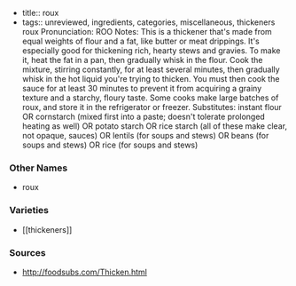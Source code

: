 - title:: roux
- tags:: unreviewed, ingredients, categories, miscellaneous, thickeners
roux Pronunciation: ROO Notes: This is a thickener that's made from equal weights of flour and a fat, like butter or meat drippings. It's especially good for thickening rich, hearty stews and gravies. To make it, heat the fat in a pan, then gradually whisk in the flour. Cook the mixture, stirring constantly, for at least several minutes, then gradually whisk in the hot liquid you're trying to thicken. You must then cook the sauce for at least 30 minutes to prevent it from acquiring a grainy texture and a starchy, floury taste. Some cooks make large batches of roux, and store it in the refrigerator or freezer. Substitutes: instant flour OR cornstarch (mixed first into a paste; doesn't tolerate prolonged heating as well) OR potato starch OR rice starch (all of these make clear, not opaque, sauces) OR lentils (for soups and stews) OR beans (for soups and stews) OR rice (for soups and stews)

### Other Names

* roux

### Varieties

* [[thickeners]]

### Sources
* http://foodsubs.com/Thicken.html
